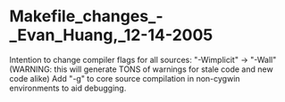 Makefile\_changes\_-\_Evan\_Huang,\_12-14-2005
==============================================

Intention to change compiler flags for all sources:
"-Wimplicit" -&gt; "-Wall" (WARNING: this will generate TONS of warnings for stale code and new code alike)
Add "-g" to core source compilation in non-cygwin environments to aid debugging.
